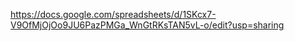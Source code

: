 https://docs.google.com/spreadsheets/d/1SKcx7-V9OfMjOjOo9JU6PazPMGa_WnGtRKsTAN5vL-o/edit?usp=sharing
